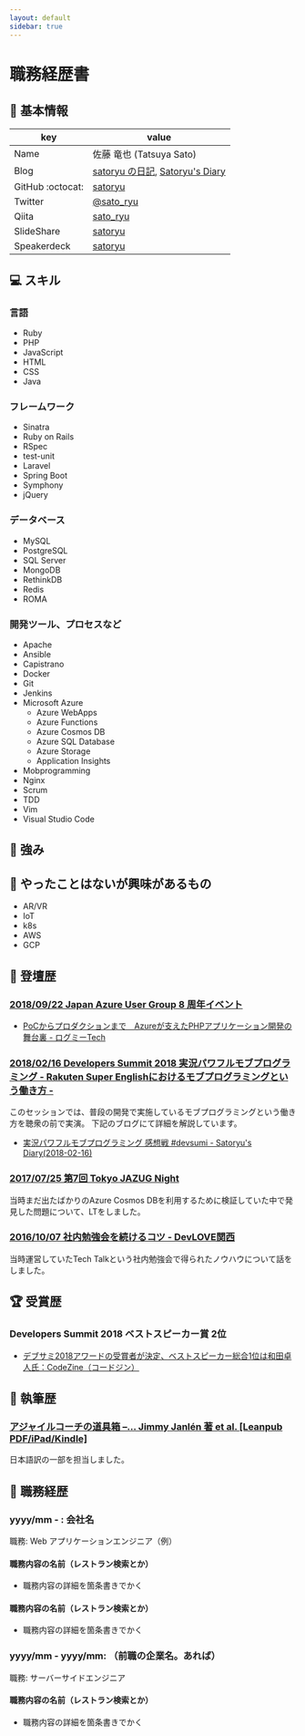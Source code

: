 ```yaml
---
layout: default
sidebar: true
---
```


# 職務経歴書

## :man: 基本情報

| key              | value                                                                                                      |
| ---------------- | ---------------------------------------------------------------------------------------------------------- |
| Name             | 佐藤 竜也 (Tatsuya Sato)                                                                                   |
| Blog             | [satoryu の日記](https://satoryu.hatenablog.com/), [Satoryu's Diary](https://satoryu-diary.herokuapp.com/) |
| GitHub :octocat: | [satoryu](https://github.com/satoryu)                                                                      |
| Twitter          | [@sato_ryu](https://twitter.com/sato_ryu)                                                                  |
| Qiita            | [sato_ryu](http://qiita.com/sato_ryu)                                                                      |
| SlideShare       | [satoryu](http://www.slideshare.net/satoryu)                                                               |
| Speakerdeck      | [satoryu](https://speakerdeck.com/satoryu)                                                                 |

## :computer: スキル

### 言語

- Ruby
- PHP
- JavaScript
- HTML
- CSS
- Java

### フレームワーク

- Sinatra
- Ruby on Rails
- RSpec
- test-unit
- Laravel
- Spring Boot
- Symphony
- jQuery

### データベース

- MySQL
- PostgreSQL
- SQL Server
- MongoDB
- RethinkDB
- Redis
- ROMA

### 開発ツール、プロセスなど

- Apache
- Ansible
- Capistrano
- Docker
- Git
- Jenkins
- Microsoft Azure
  - Azure WebApps
  - Azure Functions
  - Azure Cosmos DB
  - Azure SQL Database
  - Azure Storage
  - Application Insights
- Mobprogramming
- Nginx
- Scrum
- TDD
- Vim
- Visual Studio Code

## :muscle: 強み

## :telescope: やったことはないが興味があるもの

- AR/VR
- IoT
- k8s
- AWS
- GCP

## :microphone: 登壇歴

### [2018/09/22 Japan Azure User Group 8 周年イベント](https://jazug.connpass.com/event/98033/)

<script async class="speakerdeck-embed" data-id="7bae20a318ad481b891fdf4db3b17a7c" data-ratio="1.33333333333333" src="//speakerdeck.com/assets/embed.js"></script>

* [PoCからプロダクションまで　Azureが支えたPHPアプリケーション開発の舞台裏 - ログミーTech](https://logmi.jp/tech/articles/319412)

### [2018/02/16 Developers Summit 2018 実況パワフルモブプログラミング - Rakuten Super Englishにおけるモブプログラミングという働き方 -](https://event.shoeisha.jp/devsumi/20180215/session/1666/)

このセッションでは、普段の開発で実施しているモブプログラミングという働き方を聴衆の前で実演。
下記のブログにて詳細を解説しています。

* [実況パワフルモブプログラミング 感想戦 #devsumi - Satoryu's Diary(2018-02-16)](https://satoryu-diary.herokuapp.com/20180216.html#p01)

### [2017/07/25 第7回 Tokyo JAZUG Night](https://jazug.connpass.com/event/60573/)

当時まだ出たばかりのAzure Cosmos DBを利用するために検証していた中で発見した問題について、LTをしました。

<script async class="speakerdeck-embed" data-id="2434ec4e8dce41cfbe29cf757ec79bac" data-ratio="1.77777777777778" src="//speakerdeck.com/assets/embed.js"></script>

### [2016/10/07 社内勉強会を続けるコツ - DevLOVE関西](https://devlove-kansai.doorkeeper.jp/events/51876)

当時運営していたTech Talkという社内勉強会で得られたノウハウについて話をしました。

<script async class="speakerdeck-embed" data-id="3470ae6f32d6411e9e20e16121e5fa76" data-ratio="1.33333333333333" src="//speakerdeck.com/assets/embed.js"></script>

## :trophy: 受賞歴

### Developers Summit 2018 ベストスピーカー賞 2位

* [デブサミ2018アワードの受賞者が決定、ベストスピーカー総合1位は和田卓人氏：CodeZine（コードジン）](https://codezine.jp/article/detail/11209)

## :pencil: 執筆歴

### [アジャイルコーチの道具箱 –… Jimmy Janlén 著 et al. [Leanpub PDF/iPad/Kindle]](https://leanpub.com/agiletoolbox-visualizationexamples-japanese)

日本語訳の一部を担当しました。

## :briefcase: 職務経歴

### yyyy/mm - : 会社名

職務: Web アプリケーションエンジニア（例）

#### 職務内容の名前（レストラン検索とか）

- 職務内容の詳細を箇条書きでかく

#### 職務内容の名前（レストラン検索とか）

- 職務内容の詳細を箇条書きでかく

### yyyy/mm - yyyy/mm: （前職の企業名。あれば）

職務: サーバーサイドエンジニア

#### 職務内容の名前（レストラン検索とか）

- 職務内容の詳細を箇条書きでかく

